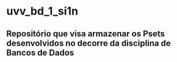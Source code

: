 # uvv_bd_1_si1n
## Repositório que visa armazenar os Psets desenvolvidos no decorre da disciplina de Bancos  de Dados
